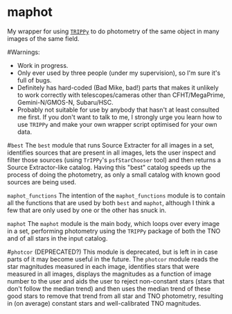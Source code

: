 # maphot
My wrapper for using [``TRIPPy``](https://github.com/fraserw/trippy) to do photometry of the same object in many
images of the same field.

#Warnings:
- Work in progress. 
- Only ever used by three people (under my supervision), so I'm sure it's full of bugs. 
- Definitely has hard-coded (Bad Mike, bad!) parts that makes it unlikely to work correctly with telescopes/cameras other than CFHT/MegaPrime, Gemini-N/GMOS-N, Subaru/HSC.
- Probably not suitable for use by anybody that hasn't at least consulted me first. If you don't want to talk to me, I strongly urge you learn how to use ``TRIPPy`` and make your own wrapper script optimised for your own data. 

#``best``
The ``best`` module that runs Source Extracter for all images in a set, 
identifies sources that are present in all images, lets the user inspect and
filter those sources (using ``TrIPPy``'s ``psfStarChooser`` tool) and then
returns a Source Extractor-like catalog. 
Having this "best" catalog speeds up the process of doing the photometry, as only a small catalog with known good sources are being used. 

``maphot_functions``
The intention of the ``maphot_functions`` module is to contain all the functions that are used by both ``best`` and ``maphot``, although I think a few that are only used by one or the other has snuck in.

``maphot``
The ``maphot`` module is the main body, which loops over every image in a set,
performing photometry using the ``TRIPPy`` package of both the TNO and of all
stars in the input catalog.

#``photcor`` (DEPRECATED?)
This module is deprecated, but is left in in case parts of it may become useful in the future. 
The ``photcor`` module reads the star magnitudes measured in each image, 
identifies stars that were measured in all images, displays the magnitudes as a
function of image number to the user and aids the user to reject non-constant 
stars (stars that don't follow the median trend) and then uses the median trend
of these good stars to remove that trend from all star and TNO photometry, 
resulting in (on average) constant stars and well-calibrated TNO magnitudes.
